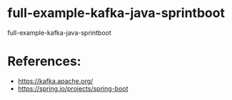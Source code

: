 # full-example-kafka-java-sprintboot
full-example-kafka-java-sprintboot



# References:

- https://kafka.apache.org/
- https://spring.io/projects/spring-boot


